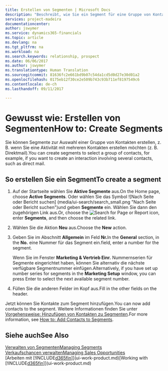 ```yaml
---
title: Erstellen von Segmenten | Microsoft Docs
description: "Beschreibt, wie Sie ein Segment für eine Gruppe von Kontakten in Financials erstellen, beispielsweise um mehrere Kontakte mit einer Direktwerbung anzusprechen."
services: project-madeira
documentationcenter: 
author: jswymer
ms.service: dynamics365-financials
ms.topic: article
ms.devlang: na
ms.tgt_pltfrm: na
ms.workload: na
ms.search.keywords: relationship, prospect
ms.date: 06/06/2017
ms.author: jswymer
ms.translationtype: Human Translation
ms.sourcegitcommit: 81636fc2e661bd9b07c54da1cd5d0d27e30d01a2
ms.openlocfilehash: 0175eb12f30ce2e509b743c93b711ef8197549c6
ms.contentlocale: de-ch
ms.lasthandoff: 09/11/2017

---
```

# <a name="how-to-create-segments"></a><span data-ttu-id="02f76-103">Gewusst wie: Erstellen von Segmenten</span><span class="sxs-lookup"><span data-stu-id="02f76-103">How to: Create Segments</span></span>
<span data-ttu-id="02f76-104">Sie können Segmente zur Auswahl einer Gruppe von Kontakten erstellen, z. B. wenn Sie eine Aktivität mit mehreren Kontakten erstellen möchten (z. B. Direktmail).</span><span class="sxs-lookup"><span data-stu-id="02f76-104">You can create segments to select a group of contacts, for example, if you want to create an interaction involving several contacts, such as direct mail.</span></span>

## <a name="to-create-a-segment"></a><span data-ttu-id="02f76-105">So erstellen Sie ein Segment</span><span class="sxs-lookup"><span data-stu-id="02f76-105">To create a segment</span></span>
1. <span data-ttu-id="02f76-106">Auf der Startseite wählen Sie **Aktive Segmente** aus.</span><span class="sxs-lookup"><span data-stu-id="02f76-106">On the Home page, choose **Active Segments**.</span></span> <span data-ttu-id="02f76-107">Oder wählen Sie das Symbol ![Nach Seite oder Bericht suchen] (media/ui-search/search_small.png "Nach Seite oder Bericht suchen")und geben **Segmente** ein. Wählen Sie dann den zugehörigen Link aus.</span><span class="sxs-lookup"><span data-stu-id="02f76-107">Or, choose the ![Search for Page or Report](media/ui-search/search_small.png "Search for Page or Report icon") icon, enter **Segments**, and then choose the related link.</span></span>
2. <span data-ttu-id="02f76-108">Wählen Sie die Aktion **Neu** aus.</span><span class="sxs-lookup"><span data-stu-id="02f76-108">Choose the **New** action.</span></span>
3. <span data-ttu-id="02f76-109">Geben Sie im Abschnitt **Allgemein** im Feld **Nr.**</span><span class="sxs-lookup"><span data-stu-id="02f76-109">In the **General** section, in the **No.**</span></span> <span data-ttu-id="02f76-110">eine Nummer für das Segment ein.</span><span class="sxs-lookup"><span data-stu-id="02f76-110">field, enter a number for the segment.</span></span>

    <span data-ttu-id="02f76-111">Wenn Sie im Fenster **Marketing & Vertrieb Einr.** Nummernserien für Segmente eingerichtet haben, können Sie alternativ die nächste verfügbare Segmentnummer einfügen.</span><span class="sxs-lookup"><span data-stu-id="02f76-111">Alternatively, if you have set up number series for segments in the **Marketing Setup** window, you can press Enter to select the next available segment number.</span></span>
4. <span data-ttu-id="02f76-112">Füllen Sie die anderen Felder im Kopf aus.</span><span class="sxs-lookup"><span data-stu-id="02f76-112">Fill in the other fields on the header.</span></span>

<span data-ttu-id="02f76-113">Jetzt können Sie Kontakte zum Segment hinzufügen.</span><span class="sxs-lookup"><span data-stu-id="02f76-113">You can now add contacts to the segment.</span></span> <span data-ttu-id="02f76-114">Weitere Informationen finden Sie unter [Vorgehensweise: Hinzufügen von Kontakten zu Segmenten](marketing-add-contact-segment.md).</span><span class="sxs-lookup"><span data-stu-id="02f76-114">For more information, see [How to: Add Contacts to Segments](marketing-add-contact-segment.md).</span></span>

## <a name="see-also"></a><span data-ttu-id="02f76-115">Siehe auch</span><span class="sxs-lookup"><span data-stu-id="02f76-115">See Also</span></span>
[<span data-ttu-id="02f76-116">Verwalten von Segmenten</span><span class="sxs-lookup"><span data-stu-id="02f76-116">Managing Segments</span></span>](marketing-segments.md)  
[<span data-ttu-id="02f76-117">Verkaufschancen verwalten</span><span class="sxs-lookup"><span data-stu-id="02f76-117">Managing Sales Opportunities</span></span>](marketing-manage-sales-opportunities.md)  
<span data-ttu-id="02f76-118">[Arbeiten mit [!INCLUDE[d365fin](includes/d365fin_md.md)]](ui-work-product.md)</span><span class="sxs-lookup"><span data-stu-id="02f76-118">[Working with [!INCLUDE[d365fin](includes/d365fin_md.md)]](ui-work-product.md)</span></span>  

